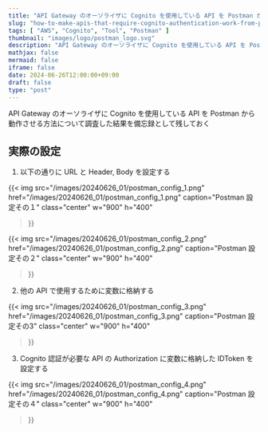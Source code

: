 ```yaml
---
title: "API Gateway のオーソライザに Cognito を使用している API を Postman から動作させる方法"
slug: "how-to-make-apis-that-require-cognito-authentication-work-from-postman"
tags: [ "AWS", "Cognito", "Tool", "Postman" ]
thumbnail: "images/logo/postman_logo.svg"
description: "API Gateway のオーソライザに Cognito を使用している API を Postman から動作させる方法"
mathjax: false
mermaid: false
iframe: false
date: 2024-06-26T12:00:00+09:00
draft: false
type: "post"
---
```


API Gateway のオーソライザに Cognito を使用している API を Postman から動作させる方法について調査した結果を備忘録として残しておく

## 実際の設定

1. 以下の通りに URL と Header, Body を設定する

{{<
  img
    src="/images/20240626_01/postman_config_1.png"
    href="/images/20240626_01/postman_config_1.png"
    caption="Postman 設定その１"
    class="center"
    w="900"
    h="400"
>}}

{{<
  img
    src="/images/20240626_01/postman_config_2.png"
    href="/images/20240626_01/postman_config_2.png"
    caption="Postman 設定その２"
    class="center"
    w="900"
    h="400"
>}}

2. 他の API で使用するために変数に格納する

{{<
  img
    src="/images/20240626_01/postman_config_3.png"
    href="/images/20240626_01/postman_config_3.png"
    caption="Postman 設定その3"
    class="center"
    w="900"
    h="400"
>}}

3. Cognito 認証が必要な API の Authorization に変数に格納した IDToken を設定する

{{<
  img
    src="/images/20240626_01/postman_config_4.png"
    href="/images/20240626_01/postman_config_4.png"
    caption="Postman 設定その４"
    class="center"
    w="900"
    h="400"
>}}
